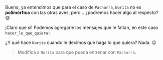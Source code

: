 Bueno, ya entendimos que para el caso de `Pachorra`, `Norita` no es **polimórfica** con las otras aves, pero... ¿podremos hacer algo al respecto? :anguished:

¡Claro que sí! Podemos agregarle los mensajes que le faltan, en este caso `hacer_lo_que_quiera!`.

¿Y qué hace `Norita` cuando le decimos que haga lo que quiera? Nada. :wink:

> Modificá a `Norita` para que pueda entrenar con `Pachorra`. 